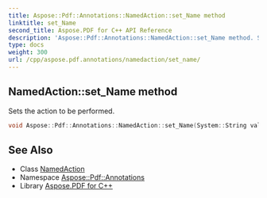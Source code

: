 ```yaml
---
title: Aspose::Pdf::Annotations::NamedAction::set_Name method
linktitle: set_Name
second_title: Aspose.PDF for C++ API Reference
description: 'Aspose::Pdf::Annotations::NamedAction::set_Name method. Sets the action to be performed in C++.'
type: docs
weight: 300
url: /cpp/aspose.pdf.annotations/namedaction/set_name/
---
```

## NamedAction::set_Name method


Sets the action to be performed.

```cpp
void Aspose::Pdf::Annotations::NamedAction::set_Name(System::String value)
```

## See Also

* Class [NamedAction](../)
* Namespace [Aspose::Pdf::Annotations](../../)
* Library [Aspose.PDF for C++](../../../)
